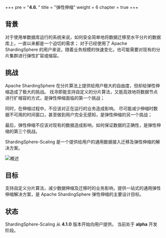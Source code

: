 +++
pre = "<b>4.6. </b>"
title = "弹性伸缩"
weight = 6
chapter = true
+++

## 背景

对于使用单数据库运行的系统来说，如何安全简单地将数据迁移至水平分片的数据库上，一直以来都是一个迫切的需求；
对于已经使用了 Apache ShardingSphere 的用户来说，随着业务规模的快速变化，也可能需要对现有的分片集群进行弹性扩容或缩容。

## 挑战

Apache ShardingSphere 在分片算法上提供给用户极大的自由度，但却给弹性伸缩造成了极大的挑战。
找寻即能支持自定义的分片算法，又能高效地将数据节点进行扩缩容的方式，是弹性伸缩面临的第一个挑战；

同时，在伸缩过程中，不应该对正在运行的业务造成影响。
尽可能减少伸缩时数据不可用的时间窗口，甚至做到用户完全无感知，是弹性伸缩的另一个挑战；

最后，弹性伸缩不应该对现有的数据造成影响，如何保证数据的正确性，是弹性伸缩的第三个挑战。

ShardingSphere-Scaling 是一个提供给用户的通用数据接入迁移及弹性伸缩的解决方案。

![概述](https://shardingsphere.apache.org/document/current/img/scaling/overview.cn.png)

## 目标

支持自定义分片算法，减少数据伸缩及迁移时的业务影响，提供一站式的通用弹性伸缩解决方案，是 Apache ShardingSphere 弹性伸缩的主要设计目标。

## 状态

ShardingSphere-Scaling 从 **4.1.0** 版本开始向用户提供。
当前处于 **alpha** 开发阶段。
